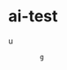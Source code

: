  # ai-test 
  u
 
            g   
 

  
                   
                        
            
                    
   
   
